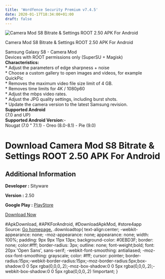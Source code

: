 ```yaml
---
title: 'Wordfence Security Premium v7.4.5'
date: 2020-01-17T18:34:00+01:00
draft: false
---
```


![Camera Mod S8 Bitrate & Settings ROOT 2.50 APK For Android](https://i2.wp.com/apkhome.net/wp-content/uploads/2020/01/Camera-Mod-S8-Bitrate-Settings-ROOT-2.50.png "Camera Mod S8 Bitrate & Settings ROOT 2.50 APK For Android")

  

Camera Mod S8 Bitrate & Settings ROOT 2.50 APK For Android

Samsung Galaxy S8 - Camera Mod  
Devices with ROOT permissions only (SuperSU + Magisk)  
**Characteristics:**  
\* Adjust the parameters of edge sharpness + noise  
\* Choose a custom gallery to open images and videos, for example QuickPic  
\* Removes the maximum video file size limit of 4 GB.  
\* Removes time limits for 4K / 1080p60  
\* Adjust the mbps video rates.  
\* Adjust the JPG quality settings, including burst shots.  
\* Update the camera version to the latest Samsung revision.  
**Supported Android**  
{7.0 and UP}  
**Supported Android Version**:-  
Nougat (7.0 " 7.1.1) - Oreo (8.0-8.1) - Pie (9.0)

Download Camera Mod S8 Bitrate & Settings ROOT 2.50 APK For Android
===================================================================

Additional Information
----------------------

**Developer :** Sityware

**Version :** 2.50

**Google Play :** [PlayStore](https://play.google.com/store/apps/details?id=com.sityware.camera_mod_samsung_s8_bitrate_settings)

  

[Download Now](https://store4app.co/post/camera-mod-s8-bitrate-amp-settings-root-2-50-apk-for-android_1579282877)

  
#ApkDownload, #APKForAndroid, #DownloadApkMod, #store4app  
Source: [Go homepage.](https://store4app.co/post/camera-mod-s8-bitrate-amp-settings-root-2-50-apk-for-android_1579282877) .downloadtop{ text-align:center; -webkit-appearance: none; -moz-appearance: none; appearance: none; width: 100%; padding: 9px 9px 11px 13px; background-color: #0EBD3F; border: none; color:#fff; border-radius: 3px; outline: none; font-weight;bold; font: 20px 'Open Sans', sans-serif; -webkit-font-smoothing: antialiased; -moz-osx-font-smoothing: grayscale; color: #fff; cursor: pointer; border-radius:15px;-webkit-border-radius:15px;-moz-border-radius:5px;box-shadow:0 0 5px rgba(0,0,0,.2);-moz-box-shadow:0 0 5px rgba(0,0,0,.2);-webkit-box-shadow:0 0 5px rgba(0,0,0,.2) !important; }